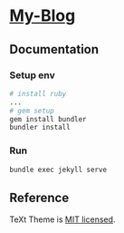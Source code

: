 # [My-Blog](https://tuanictu97.github.io)

## Documentation

### Setup env

```bash
# install ruby
...
# gem setup
gem install bundler
bundler install
```
### Run

```bash
bundle exec jekyll serve
```
## Reference

TeXt Theme is [MIT licensed](https://github.com/kitian616/jekyll-TeXt-theme/blob/master/LICENSE).
